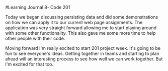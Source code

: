 #Learning Journal 8- Code 201

Today we began discussing persisting data and did some demonstrations on how we can apply it to our current web page assignments. The application was very straight forward allowing me to start playing around with some other functionality. This also gave me some more time to help other people with their code.

Moving forward I'm really excited to start 201 project week. It's going to be fun to see everyone's ideas. Getting together in teams and starting to plan ahead will an interesting process to see how well we can work together. But I'm excited for that too.
